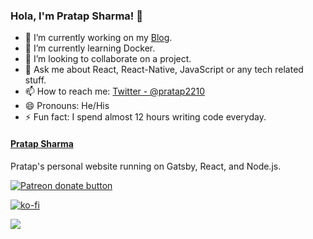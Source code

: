 ### Hola, I'm Pratap Sharma! 👋

- 🔭 I’m currently working on my [Blog](https://pratapsharma.in).
- 🌱 I’m currently learning Docker.
- 👯 I’m looking to collaborate on a project.
- 💬 Ask me about React, React-Native, JavaScript or any tech related stuff.
- 📫 How to reach me: [Twitter - @pratap2210](https://twitter.com/pratap2210)
- 😄 Pronouns: He/His
- ⚡ Fun fact: I spend almost 12 hours writing code everyday.

#### [Pratap Sharma](https://www.pratapsharma.in)
Pratap's personal website running on Gatsby, React, and Node.js.

<a href="https://www.patreon.com/pratap22"><img src="https://img.shields.io/endpoint.svg?url=https://shieldsio-patreon.herokuapp.com/pratap22&style=for-the-badge" alt="Patreon donate button" /> </a>

[![ko-fi](https://www.ko-fi.com/img/githubbutton_sm.svg)](https://ko-fi.com/pratap22)


<img src="https://github-readme-stats.vercel.app/api?username=pratap22&&show_icons=true&title_color=ffffff&icon_color=bb2acf&text_color=daf7dc&bg_color=191919">
